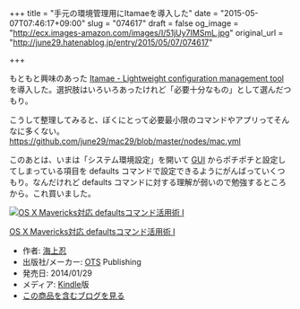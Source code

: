 +++
title = "手元の環境管理用にItamaeを導入した"
date = "2015-05-07T07:46:17+09:00"
slug = "074617"
draft = false
og_image = "http://ecx.images-amazon.com/images/I/51jUy7IMSmL.jpg"
original_url = "http://june29.hatenablog.jp/entry/2015/05/07/074617"

+++

<p>もともと興味のあった <a href="http://itamae.kitchen/" title="desc">Itamae - Lightweight configuration management tool</a> を導入した。選択肢はいろいろあったけれど「必要十分なもの」として選んだつもり。</p>
<p>こうして整理してみると、ぼくにとって必要最小限のコマンドやアプリってそんなに多くない。<br>
<a href="https://github.com/june29/mac29/blob/master/nodes/mac.yml">https://github.com/june29/mac29/blob/master/nodes/mac.yml</a></p>
<p>このあとは、いまは「システム環境設定」を開いて <a class="keyword" href="http://d.hatena.ne.jp/keyword/GUI">GUI</a> からポチポチと設定してしまっている項目を defaults コマンドで設定できるようにがんばっていくつもり。なんだけれど defaults コマンドに対する理解が弱いので勉強するところから。これ買いました。</p>
<p></p>
<div class="hatena-asin-detail">
<a href="http://www.amazon.co.jp/exec/obidos/ASIN/B00I4J8ZM4/cameralady-22/"><img src="http://ecx.images-amazon.com/images/I/51jUy7IMSmL._SL160_.jpg" class="hatena-asin-detail-image" alt="OS X Mavericks対応 defaultsコマンド活用術 I" title="OS X Mavericks対応 defaultsコマンド活用術 I"></a><div class="hatena-asin-detail-info">
<p class="hatena-asin-detail-title"><a href="http://www.amazon.co.jp/exec/obidos/ASIN/B00I4J8ZM4/cameralady-22/">OS X Mavericks対応 defaultsコマンド活用術 I</a></p>
<ul>
<li>
<span class="hatena-asin-detail-label">作者:</span> <a class="keyword" href="http://d.hatena.ne.jp/keyword/%B3%A4%BE%E5%C7%A6">海上忍</a>
</li>
<li>
<span class="hatena-asin-detail-label">出版社/メーカー:</span> <a class="keyword" href="http://d.hatena.ne.jp/keyword/OTS">OTS</a> Publishing</li>
<li>
<span class="hatena-asin-detail-label">発売日:</span> 2014/01/29</li>
<li>
<span class="hatena-asin-detail-label">メディア:</span> <a class="keyword" href="http://d.hatena.ne.jp/keyword/Kindle">Kindle</a>版</li>
<li><a href="http://d.hatena.ne.jp/asin/B00I4J8ZM4/cameralady-22" target="_blank">この商品を含むブログを見る</a></li>
</ul>
</div>
<div class="hatena-asin-detail-foot"></div>
</div>
